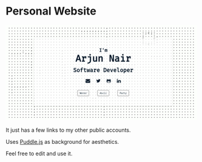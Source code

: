 # Personal Website

![Screenshot ASCII](screencaps/ascii_screencap.png)

It just has a few links to my other public accounts.

Uses [Puddle.js](https://github.com/batman-nair/puddle.js) as background for aesthetics.

Feel free to edit and use it.

